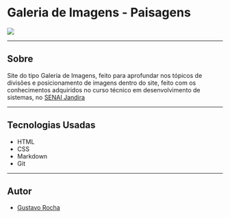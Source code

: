 # Galeria de Imagens - Paisagens

![](./screenshot/Captura%20de%20Tela%202024-09-06%20%C3%A0s%2014.40.41.png)

---
## Sobre

Site do tipo Galeria de Imagens, feito para aprofundar nos tópicos de divisões e posicionamento de imagens dentro do site, feito com os conhecimentos adquiridos no curso técnico em desenvolvimento de sistemas, no [SENAI Jandira](https://sp.senai.br/unidade/jandira/)

---

## Tecnologias Usadas
- HTML
- CSS
- Markdown
- Git

---

## Autor

- [Gustavo Rocha](https://www.linkedin.com/in/gustavo-rocha-gomes-3b1442327/?trk=opento_sprofile_topcard) 

